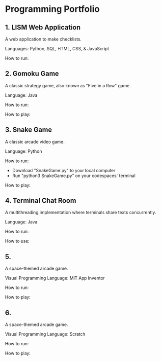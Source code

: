 # Programming Portfolio
## 1. LISM Web Application
A web application to make checklists.  

Languages: Python, SQL, HTML, CSS, & JavaScript  

How to run:  
## 2. Gomoku Game
A classic strategy game, also known as "Five in a Row" game.  

Language: Java  

How to run:  

How to play:  
## 3. Snake Game
A classic arcade video game.  

Language: Python  

How to run:  
- Download "SnakeGame.py" to your local computer
- Run "python3 SnakeGame.py" on your codespaces' terminal
  
How to play:  
## 4. Terminal Chat Room
A multithreading implementation where terminals share texts concurrently.  

Language: Java  

How to run:  

How to use:  
## 5. 
A space-themed arcade game.  

Visual Programming Language: MIT App Inventor  

How to run:  

How to play:  
## 6.
A space-themed arcade game.  

Visual Programming Language: Scratch  

How to run:  

How to play:  

